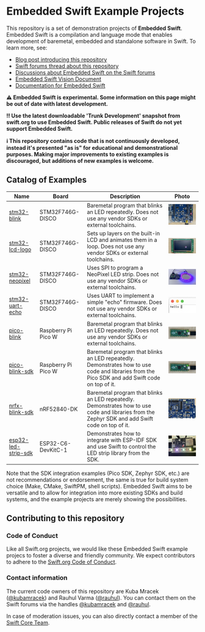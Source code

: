 # Embedded Swift Example Projects

This repository is a set of demonstration projects of **Embedded Swift**. Embedded Swift is a compilation and language mode that enables development of baremetal, embedded and standalone software in Swift. To learn more, see:
- [Blog post introducing this repository](https://www.swift.org/blog/embedded-swift-examples/)
- [Swift forums thread about this repository](https://forums.swift.org/t/embedded-swift-example-projects-for-arm-and-risc-v-microcontrollers/71066)
- [Discussions about Embedded Swift on the Swift forums](https://forums.swift.org/t/embedded-swift/67057)
- [Embedded Swift Vision Document](https://github.com/apple/swift-evolution/blob/main/visions/embedded-swift.md)
- [Documentation for Embedded Swift](https://github.com/apple/swift/tree/main/docs/EmbeddedSwift)

**⚠️ Embedded Swift is experimental. Some information on this page might be out of date with latest development.**

**‼️ Use the latest downloadable 'Trunk Development' snapshot from swift.org to use Embedded Swift. Public releases of Swift do not yet support Embedded Swift.**

**ℹ️ This repository contains code that is not continuously developed, instead it's presented "as is" for educational and demonstrational purposes. Making major improvements to existing examples is discouraged, but additions of new examples is welcome.**

## Catalog of Examples

| Name      | Board | Description | Photo |
| --------- | ----- | ----------- | ----- |
| [stm32-blink](./stm32-blink) |STM32F746G-DISCO|Baremetal program that blinks an LED repeatedly. Does not use any vendor SDKs or external toolchains.|<img width="300" src="https://raw.githubusercontent.com/kubamracek/swift-evolution/branch/assets/stm32-blink.jpg">|
| [stm32-lcd-logo](./stm32-lcd-logo) |STM32F746G-DISCO|Sets up layers on the built-in LCD and animates them in a loop. Does not use any vendor SDKs or external toolchains.|<img width="300" src="https://raw.githubusercontent.com/kubamracek/swift-evolution/branch/assets/stm32-lcd-logo.jpg">|
| [stm32-neopixel](./stm32-neopixel) |STM32F746G-DISCO|Uses SPI to program a NeoPixel LED strip. Does not use any vendor SDKs or external toolchains.|<img width="300" src="https://raw.githubusercontent.com/kubamracek/swift-evolution/branch/assets/stm32-led.jpg">|
| [stm32-uart-echo](./stm32-uart-echo) |STM32F746G-DISCO|Uses UART to implement a simple "echo" firmware. Does not use any vendor SDKs or external toolchains.|<img width="300" src="https://raw.githubusercontent.com/kubamracek/swift-evolution/branch/assets/stm32-uart-echo.png">| 
| [pico-blink](./pico-blink) |Raspberry Pi Pico W|Baremetal program that blinks an LED repeatedly. Does not use any vendor SDKs or external toolchains.|<img width="300" src="https://raw.githubusercontent.com/kubamracek/swift-evolution/branch/assets/pico-blink.jpg">|
| [pico-blink-sdk](./pico-blink-sdk) |Raspberry Pi Pico W|Baremetal program that blinks an LED repeatedly. Demonstrates how to use code and libraries from the Pico SDK and add Swift code on top of it.|<img width="300" src="https://raw.githubusercontent.com/kubamracek/swift-evolution/branch/assets/pico-blink-sdl.jpg">|
| [nrfx-blink-sdk](./nrfx-blink-sdk) |nRF52840-DK|Baremetal program that blinks an LED repeatedly. Demonstrates how to use code and libraries from the Zephyr SDK and add Swift code on top of it.|<img width="300" src="https://raw.githubusercontent.com/kubamracek/swift-evolution/branch/assets/nrfx-blink-sdk.jpeg">|
| [esp32-led-strip-sdk](./esp32-led-strip-sdk) |ESP32-C6-DevKitC-1|Demonstrates how to integrate with ESP-IDF SDK and use Swift to control the LED strip library from the SDK.|<img width="300" src="https://raw.githubusercontent.com/kubamracek/swift-evolution/branch/assets/esp32-led-strip-sdk.jpg">|

Note that the SDK integration examples (Pico SDK, Zephyr SDK, etc.) are not recommendations or endorsement, the same is true for build system choice (Make, CMake, SwiftPM, shell scripts). Embedded Swift aims to be versatile and to allow for integration into more existing SDKs and build systems, and the example projects are merely showing the possibilities.

## Contributing to this repository

### Code of Conduct

Like all Swift.org projects, we would like these Embedded Swift example projecs to foster a diverse and friendly community. We expect contributors to adhere to the [Swift.org Code of Conduct](https://swift.org/code-of-conduct/).

### Contact information

The current code owners of this repository are Kuba Mracek ([@kubamracek](https://github.com/kubamracek)) and Rauhul Varma ([@rauhul](https://github.com/rauhul)). You can contact them on the Swift forums via the handles [@kubamracek](https://forums.swift.org/u/kubamracek/summary) and [@rauhul](https://forums.swift.org/u/rauhul/summary).

In case of moderation issues, you can also directly contact a member of the [Swift Core Team](https://swift.org/community/#community-structure).
